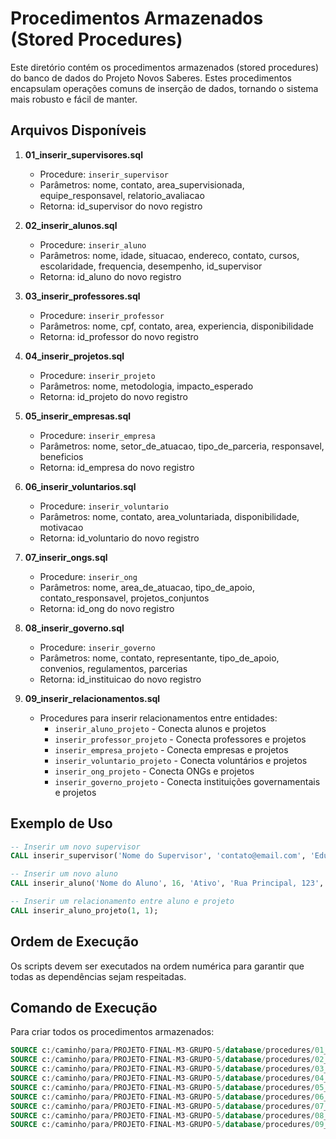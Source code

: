 # Procedimentos Armazenados (Stored Procedures)

Este diretório contém os procedimentos armazenados (stored procedures) do banco de dados do Projeto Novos Saberes. Estes procedimentos encapsulam operações comuns de inserção de dados, tornando o sistema mais robusto e fácil de manter.

## Arquivos Disponíveis

1. **01_inserir_supervisores.sql**
   - Procedure: `inserir_supervisor`
   - Parâmetros: nome, contato, area_supervisionada, equipe_responsavel, relatorio_avaliacao
   - Retorna: id_supervisor do novo registro

2. **02_inserir_alunos.sql**
   - Procedure: `inserir_aluno`
   - Parâmetros: nome, idade, situacao, endereco, contato, cursos, escolaridade, frequencia, desempenho, id_supervisor
   - Retorna: id_aluno do novo registro

3. **03_inserir_professores.sql**
   - Procedure: `inserir_professor`
   - Parâmetros: nome, cpf, contato, area, experiencia, disponibilidade
   - Retorna: id_professor do novo registro

4. **04_inserir_projetos.sql**
   - Procedure: `inserir_projeto`
   - Parâmetros: nome, metodologia, impacto_esperado
   - Retorna: id_projeto do novo registro

5. **05_inserir_empresas.sql**
   - Procedure: `inserir_empresa`
   - Parâmetros: nome, setor_de_atuacao, tipo_de_parceria, responsavel, beneficios
   - Retorna: id_empresa do novo registro

6. **06_inserir_voluntarios.sql**
   - Procedure: `inserir_voluntario`
   - Parâmetros: nome, contato, area_voluntariada, disponibilidade, motivacao
   - Retorna: id_voluntario do novo registro

7. **07_inserir_ongs.sql**
   - Procedure: `inserir_ong`
   - Parâmetros: nome, area_de_atuacao, tipo_de_apoio, contato_responsavel, projetos_conjuntos
   - Retorna: id_ong do novo registro

8. **08_inserir_governo.sql**
   - Procedure: `inserir_governo`
   - Parâmetros: nome, contato, representante, tipo_de_apoio, convenios, regulamentos, parcerias
   - Retorna: id_instituicao do novo registro

9. **09_inserir_relacionamentos.sql**
   - Procedures para inserir relacionamentos entre entidades:
     - `inserir_aluno_projeto` - Conecta alunos e projetos
     - `inserir_professor_projeto` - Conecta professores e projetos
     - `inserir_empresa_projeto` - Conecta empresas e projetos
     - `inserir_voluntario_projeto` - Conecta voluntários e projetos
     - `inserir_ong_projeto` - Conecta ONGs e projetos
     - `inserir_governo_projeto` - Conecta instituições governamentais e projetos

## Exemplo de Uso

```sql
-- Inserir um novo supervisor
CALL inserir_supervisor('Nome do Supervisor', 'contato@email.com', 'Educação', 'Equipe X', 'Relatório inicial');

-- Inserir um novo aluno
CALL inserir_aluno('Nome do Aluno', 16, 'Ativo', 'Rua Principal, 123', 'aluno@email.com', 'Matemática', 'Ensino Médio', 85, 'Bom', 1);

-- Inserir um relacionamento entre aluno e projeto
CALL inserir_aluno_projeto(1, 1);
```

## Ordem de Execução

Os scripts devem ser executados na ordem numérica para garantir que todas as dependências sejam respeitadas.

## Comando de Execução

Para criar todos os procedimentos armazenados:

```sql
SOURCE c:/caminho/para/PROJETO-FINAL-M3-GRUPO-5/database/procedures/01_inserir_supervisores.sql
SOURCE c:/caminho/para/PROJETO-FINAL-M3-GRUPO-5/database/procedures/02_inserir_alunos.sql
SOURCE c:/caminho/para/PROJETO-FINAL-M3-GRUPO-5/database/procedures/03_inserir_professores.sql
SOURCE c:/caminho/para/PROJETO-FINAL-M3-GRUPO-5/database/procedures/04_inserir_projetos.sql
SOURCE c:/caminho/para/PROJETO-FINAL-M3-GRUPO-5/database/procedures/05_inserir_empresas.sql
SOURCE c:/caminho/para/PROJETO-FINAL-M3-GRUPO-5/database/procedures/06_inserir_voluntarios.sql
SOURCE c:/caminho/para/PROJETO-FINAL-M3-GRUPO-5/database/procedures/07_inserir_ongs.sql
SOURCE c:/caminho/para/PROJETO-FINAL-M3-GRUPO-5/database/procedures/08_inserir_governo.sql
SOURCE c:/caminho/para/PROJETO-FINAL-M3-GRUPO-5/database/procedures/09_inserir_relacionamentos.sql
```
